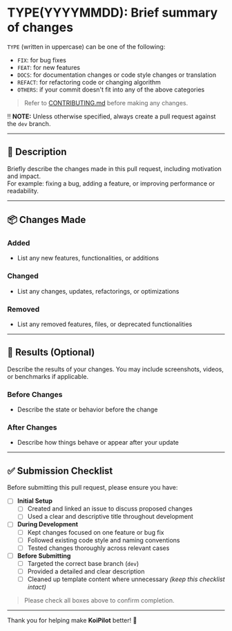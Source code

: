 # TYPE(YYYYMMDD): Brief summary of changes

`TYPE` (written in uppercase) can be one of the following:
- `FIX`: for bug fixes
- `FEAT`: for new features
- `DOCS`: for documentation changes or code style changes or translation
- `REFACT`: for refactoring code or changing algorithm
- `OTHERS`: if your commit doesn't fit into any of the above categories

> Refer to [CONTRIBUTING.md](../CONTRIBUTING.md) before making any changes.

‼️ **NOTE:** Unless otherwise specified, always create a pull request against the `dev` branch.

---

## 📝 Description

Briefly describe the changes made in this pull request, including motivation and impact.  
For example: fixing a bug, adding a feature, or improving performance or readability.

---

## 📦 Changes Made

### Added
- List any new features, functionalities, or additions

### Changed
- List any changes, updates, refactorings, or optimizations

### Removed
- List any removed features, files, or deprecated functionalities

---

## 📸 Results (Optional)

Describe the results of your changes. You may include screenshots, videos, or benchmarks if applicable.

### Before Changes
- Describe the state or behavior before the change

### After Changes
- Describe how things behave or appear after your update

---

## ✅ Submission Checklist

Before submitting this pull request, please ensure you have:

- [ ] **Initial Setup**
  - [ ] Created and linked an issue to discuss proposed changes
  - [ ] Used a clear and descriptive title throughout development

- [ ] **During Development**
  - [ ] Kept changes focused on one feature or bug fix
  - [ ] Followed existing code style and naming conventions
  - [ ] Tested changes thoroughly across relevant cases

- [ ] **Before Submitting**
  - [ ] Targeted the correct base branch (`dev`)
  - [ ] Provided a detailed and clear description
  - [ ] Cleaned up template content where unnecessary *(keep this checklist intact)*

> Please check all boxes above to confirm completion.

---

Thank you for helping make **KoiPilot** better! 🎉

